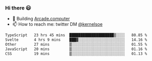 ### Hi there 😃

- 🔨 Building [Arcade.computer](https://arcade.computer)
- 📫 How to reach me: twitter DM [@kernelsoe](https://twitter.com/kernelsoe)

<!--START_SECTION:waka-->

```txt
TypeScript   23 hrs 45 mins  ████████████████████▒░░░░   80.85 %
Svelte       4 hrs 9 mins    ███▓░░░░░░░░░░░░░░░░░░░░░   14.16 %
Other        27 mins         ▒░░░░░░░░░░░░░░░░░░░░░░░░   01.55 %
JavaScript   20 mins         ▒░░░░░░░░░░░░░░░░░░░░░░░░   01.16 %
CSS          19 mins         ▒░░░░░░░░░░░░░░░░░░░░░░░░   01.13 %
```

<!--END_SECTION:waka-->
